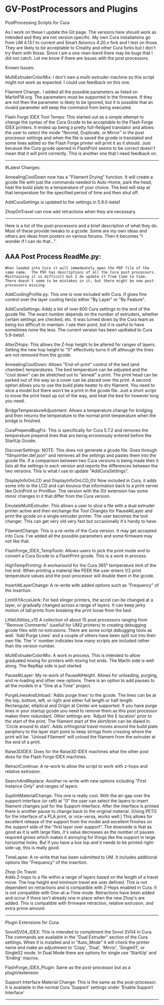# GV-PostProcessors and Plugins
 PostProcessing Scripts for Cura

As I work on these I update the Git page.  The versions here should work as intended and they are not version specific.  My own Cura installations go from UM 4.13.1 to current and Smart Avionics 4.20.x fork and I test on those.  They are likely to be acceptable to Creality and other Cura forks but I don't try them with those.  Since I am a one-man-band there may be bugs that I did not catch.  Let me know if there are issues with the post processors.

Known Issues:

MultiExtruderColorMix:
    I don't own a multi-extruder machine so this script might not work as expected.  I could use feedback on this one.
	
Filament Change:.
    I added all the possible parameters as listed on MarlinFW.org.  The parameters must be supported in the firmware.  If they are not then the parameter is likely to be ignored, but it is possible that an invalid parameter will keep the command from being executed.
	
Flash Forge IDEX Tool Temps:
    This started out as a simple attempt to change the syntax of the Cura Gcode to be acceptable to the Flash Forge IDEX printers.  It ended up being a pretty full-fledged translator and allows the user to select the mode "Normal, Duplicate, or Mirror" in the post processor settings and when the file is saved the gcode is translated and some lines added so the Flash Forge printer will print it as it should.  Just because the Cura gcode opened in FlashPrint seems to be correct doesn't mean that it will print correctly.  This is another one that I need feedback on.

-----------------------------------------------------------------------------
#Latest Changes:

AnnealingCoolDown now has a "Filament Drying" function.  It will create a gcode file with just the commands needed to Auto-Home, park the head, heat the build plate to a temperature of your choice.  The bed will stay at that temperature for the specified period of time and then shut off.

AddCuraSettings is updated to the settings in 5.9.0-beta1

ZhopOnTravel can now add retractions when they are necessary.

-----------------------------------------------------------------------------
Here is a list of the post-processors and a brief description of what they do.
Most of these provide tweaks to a gcode.  Some are my own ideas and others are ideas from posters on various forums.  Then it becomes "I wonder if I can do that...".

AAA Post Process ReadMe.py:
----
	When loaded into Cura it will immedeately open the PDF file of the same name.  The PDF has descriptions of all the Cura post processors.  Maintaining it is difficult but I do update it from time to time.  There doesn't seem to be mistakes in it, but there might be new post-processors missing.

AddCoolingProfile.py:
	This one is now included with Cura.  If gives fine control over the layer cooling fan(s) either "By Layer" or "By Feature".

AddCuraSettings:
	Adds a list of over 600 Cura settings to the end of the gcode file.  The exact number depends on the number of extruders, whether certain settings are checked, etc.  It was turned down by the Cura team as being too difficult to maintain.  I see their point, but it is useful to have sometimes none the less.  The current version has been updtated to Cura 5.9-beta1.

AlterZHops:
	This allows the Z-hop height to be altered for ranges of layers.  Setting the new hop height to "0" effectively turns it off although the lines are not removed from the gcode.

AnnealingCoolDown:
	Allows "End-of-print" control of the bed (and chamber) temperatures.  The bed temperature can be adjusted and the "cool down" can be stretched out to "anneal" a print.  The print head can be parked out of the way so a cover can be placed over the print.
	A second option allows you to use the build plate heater to dry filament.  You need to slice a model but there won't be a print in the gcode file.  Just a short script to move the print head up out of the way, and heat the bed for however long you need.

BridgeTemperatureAdjustment:
	Allows a temperature change for bridging and then returns the temperature to the normal print temperature when the bridge is finished.

CuraPrependBugFix:
	This is specifically for Cura 5.7.2 and removes the temperature prepend lines that are being erroneously entered before the StartUp Gcode.
	
DiscoverSettings:
    NOTE:  This does not generate a gcode file.
	Goes through "fdmprinter.def.json" and retrieves all the settings and pastes them into the gcode file.  If a comparison between two Cura versions is being made then it lists all the settings in each version and reports the differences between the two versions.  This is what I use to update "AddCuraSettings".

DisplayInfoOnLCD and DisplayInfoOnLCD_GV
	Now included in Cura, it adds some info to the LCD and can bounce that information back to a print server like OctoPrint or PrintRun.  The version with the GV extension has some minor changes in it that differ from the Cura version.

EmulateMultiExtruder:
	This allows a user to slice a file with a dual extruder printer active and then exchange the Tool Changes for PauseAtLayer and print the gcode on a single extruder printer.  The user becomes the tool changer.  This can get very old very fast but occasionally it's handy to have.

FilamentChange:
	This is a re-write of the Cura version.  It may get accepted into Cura.  I've added all the possible parameters and some firmware may not like that.

FlashForge_IDEX_TempTools:
	Allows users to pick the print mode and to convert a Cura Gcode to a FlashPrint gcode.  This is a work in process.

HighTempPrinting:
	A workaround for the Cura 365° temperature limit of the hot end.  When printing a material like PEEK the user enters 1/2 print temperature values and the post-processor will double them in the gcode.

InsertAtLayerChange:
	A re-write with added options such as "Frequency" of the insertion.

LimitXYAccelJerk:
	For bed slinger printers, the accel can be changed at a layer, or gradually changed across a range of layers.  It can keep jerky motion of tall prints from breaking the print loose from the bed.

LittleUtilities_v15
	A collection of about 15 post processors ranging from "Remove Comments" (usefull for UM2 printers) to creating debugging gcode files with no extrusions.  There are some script debugging tools as well.  'Add Purge Lines' and a couple of others have been split out into their own file.  The 'v' number indicates how many scripts are included rather than the version number.

MultiExtruderColorMix:
	A work in process.  This is intended to allow graduated mixing for printers with mixing hot ends.  The Marlin side is well along.  The RepRap side is just started.

PauseAtLayer:
	My re-work of PauseAtHeight.  Allows for unloading, purging, and re-loading and other new options.  There is an option to add pauses to all the models in a "One at a Time" project.

PurgeLinesAndUnload:
	'Adds purge lines' to the gcode.  The lines can be at the top, bottom, left, or right and either full length or half length.  Rectangular, elliptical and Origin at Center are supported.  If you have purge lines in your startup gcode you need to remove them as this post processor makes them redundant.
	Other settings are:
	'Adjust the E location' prior to the start of the print.  The filament start of the skirt/brim can be dialed in.
	'Circle around to start'.  Adds orthogonal travel moves around the build plate periphery to the layer start point to keep strings from crossing where the print will be.
	'Unload FIlament' will unload the filament from the extruder at the end of a print.	

Raise3DIDEX:
	Does for the Raise3D IDEX machines what the other post does for the Flash Forge IDEX machines.

RetractContinue:
	A re-work to allow the script to work with z-hops and relative extrusion.

SearchAndReplace:
	Another re-write with new options including "First Instance Only" and ranges of layers.

SuptIntMaterialChange:
	This one is really cool.  With the air-gap over the support-interface (or raft) at "0" the user can select the layers to insert filament changes just for the Support-Interface.  After the interface is printed there is another pause to change back to the original material.  (Using PETG for the interface of a PLA print, or vice-versa, works well.)  This allows for excellent release of the support from the model and excellent finishes on the support side of the "first layer over support".  The downside is that as good as it is with large flats, it's value decreases as the number of pauses required grows which makes it annoying for things like the support in large horizontal holes.  But if you have a box top and it needs to be printed right-side-up, this is really good.

TimeLapse:
	A re-write that has been submitted to UM.  It includes additional options like "Frequency" of the insertion.
	
Zhop On Travel:  
	Adds Z-hops to a file within a range of layers based on the length of a travel move.  The hop height and minimum travel are user defined.  This is not dependent on retractions and is compatible with Z-Hops enabled in Cura.  It is not compatible with One-at-a-Time mode.
	Retractions have been added and occur if there isn't already one in place when the new Zhop's are added.
	This is compatible with firmware retraction, relative extrusion, and extra prime amount.

-----------------------------------------------------------------------------
Plugin Extensions for Cura:

SovolSV04_IDEX: 
	This is intended to compliment the Sovol SV04 in Cura.  The commands are available in the "Dual Extruder" section of the Cura settings.
	When it is installed and in "Auto_Mode" it will check the printer name and make an adjustment to 'Copy', 'Dual', 'Mirror', 'Single01', or Single02 mode.  In Dual Mode there are options for single use 'StartUp' and 'Ending' macros.
	
FlashForge_IDEX_Plugin: 
	Same as the post-processor but as a plugin/extension

Support Interface Material Change: 
	This is the same as the post-processor.  It is available in the normal Cura 'Support' settings under 'Enable Support Interface'
	
-----------------------------------------------------------------------------


